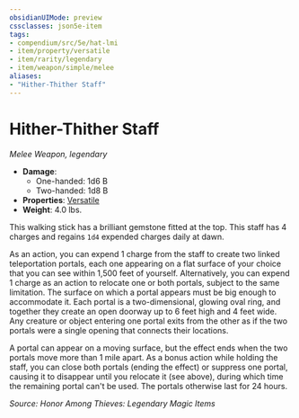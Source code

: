 ```yaml
---
obsidianUIMode: preview
cssclasses: json5e-item
tags:
- compendium/src/5e/hat-lmi
- item/property/versatile
- item/rarity/legendary
- item/weapon/simple/melee
aliases: 
- "Hither-Thither Staff"
---
```

# Hither-Thither Staff
*Melee Weapon, legendary*  

- **Damage**:
  - One-handed: 1d6 B
  - Two-handed: 1d8 B
- **Properties**: [Versatile](/Systems/5e/rules/item-properties.md#Versatile)
- **Weight**: 4.0 lbs.

This walking stick has a brilliant gemstone fitted at the top. This staff has 4 charges and regains `1d4` expended charges daily at dawn.

As an action, you can expend 1 charge from the staff to create two linked teleportation portals, each one appearing on a flat surface of your choice that you can see within 1,500 feet of yourself. Alternatively, you can expend 1 charge as an action to relocate one or both portals, subject to the same limitation. The surface on which a portal appears must be big enough to accommodate it. Each portal is a two-dimensional, glowing oval ring, and together they create an open doorway up to 6 feet high and 4 feet wide. Any creature or object entering one portal exits from the other as if the two portals were a single opening that connects their locations.

A portal can appear on a moving surface, but the effect ends when the two portals move more than 1 mile apart. As a bonus action while holding the staff, you can close both portals (ending the effect) or suppress one portal, causing it to disappear until you relocate it (see above), during which time the remaining portal can't be used. The portals otherwise last for 24 hours.

*Source: Honor Among Thieves: Legendary Magic Items*